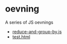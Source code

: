 oevning
=======

A series of JS oevnings

* [reduce-and-group-by.js](reduce-and-group-by.js)
* [test.html](test.html)
